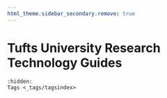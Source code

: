 ```yaml
---
html_theme.sidebar_secondary.remove: true
---
```


# Tufts University Research Technology Guides

```{toctree}
:hidden:
Tags <_tags/tagsindex>
```
